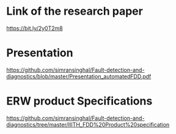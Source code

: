 # Link of the research paper
https://bit.ly/2y0T2m8

# Presentation
https://github.com/simransinghal/Fault-detection-and-diagnostics/blob/master/Presentation_automatedFDD.pdf

# ERW product Specifications
https://github.com/simransinghal/Fault-detection-and-diagnostics/tree/master/IIITH_FDD%20Product%20specification




